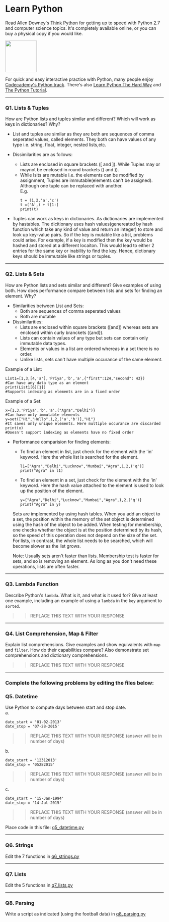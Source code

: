 # Learn Python

Read Allen Downey's [Think Python](http://www.greenteapress.com/thinkpython/) for getting up to speed with Python 2.7 and computer science topics. It's completely available online, or you can buy a physical copy if you would like.

<a href="http://www.greenteapress.com/thinkpython/"><img src="img/think_python.png" style="width: 100px;" target="_blank"></a>

For quick and easy interactive practice with Python, many people enjoy [Codecademy's Python track](http://www.codecademy.com/en/tracks/python). There's also [Learn Python The Hard Way](http://learnpythonthehardway.org/book/) and [The Python Tutorial](https://docs.python.org/2/tutorial/).

---

### Q1. Lists &amp; Tuples

How are Python lists and tuples similar and different? Which will work as keys in dictionaries? Why?

* List and tuples are similar as they are both are sequences of comma seperated values, called elements. They both can have values of any type i.e. string, float, integer, nested lists,etc.  

* Dissimilarities are as follows:
  - Lists are enclosed in square brackets ([ and ]). While Tuples may or maynot be enclosed in round brackets (( and )).
  - While lsits are mutable i.e. the elements can be modified by assignment, Tuples are immutable(elements can't be assigned). Although one tuple can be replaced with another.  
    E.g.     
    ```
    t = (1,2,'a','c')    
    t =('A',) + t[1:]    
    print(t)  
    ```
* Tuples can work as keys in dictionaries. As dictionaries are implemented by hastables. The dicitionary uses hash values(genereated by hash function which take any kind of value and return an integer) to store and look up key-value pairs. So if the key is mutable like a list, problems could arise. For example, if a key is modified then the key would be hashed and stored at a different locaiton. This would lead to either 2 entries for the same key or inability to find the key. Hence, dictionary keys should be immutable like strings or tuples. 

---

### Q2. Lists &amp; Sets

How are Python lists and sets similar and different? Give examples of using both. How does performance compare between lists and sets for finding an element. Why?

* Similarities between List and Sets:
  - Both are sequences of comma seperated values
  - Both are mutable
* Dissimilarities:
  - Lists are enclosed within square brackets ([and]) whereas sets are enclosed within curly branckets ({and}).
  - Lists can contain values of any type but sets can contain only immutable data types.
  - Elements or values in a list are ordered whereas in a set there is no order.
  - Unlike lists, sets can't have multiple occurance of the same element.  
 
 Example of a List:    
 ```  
 List1=[1,3,[4,'a'],'Priya','b','a',{"first":124,"second": 43})      #Can have any data type as an element 
 print(List1[6][1])                                                  #Supports indexing as elements are in a fixed order 
 ```
 Example of a Set:  
 ```  
 x={1,3,'Priya','b','a',("Agra","Delhi")}                            #Can have only immutable elements
 y=set(["Hi","Hello",1,2,('a','b')],"Hi")                            #It saves only unique elements. Here multiple occurance are discarded
 print(x)                                                            #Doesn't support indexing as elements have no fixed order 
 ```
 * Performance comparision for finding elements:
   - To find an element in list, just check for the element with the 'in' keyword. Here the whole list is searched for the element.
     ```
     l1=["Agra","Delhi","Lucknow","Mumbai","Agra",1,2,('q')]
     print("Agra" in l1)
     ```
   - To find an element in a set, just check for the element with the 'in' keyword. Here the hash value attached to the element is used to look up the position of the element. 
     ```
     y={"Agra","Delhi","Lucknow","Mumbai","Agra",1,2,('q')}
     print("Agra" in y)
     ```
   Sets are implemented by using hash tables. When you add an object to a set, the position within the memory of the set object is          determined using the hash of the object to be added. When testing for membership, one checks whether the object is at the position determined by its hash, so the speed of this operation does not depend on the size of the set. For lists, in contrast, the whole list needs to be searched, which will become slower as the list grows.

   Note: Usually sets aren't faster than lists. Membership test is faster for sets, and so is removing an element. As long as you don't need these operations, lists are often faster.
---

### Q3. Lambda Function

Describe Python's `lambda`. What is it, and what is it used for? Give at least one example, including an example of using a `lambda` in the `key` argument to `sorted`.

>> REPLACE THIS TEXT WITH YOUR RESPONSE

---

### Q4. List Comprehension, Map &amp; Filter

Explain list comprehensions. Give examples and show equivalents with `map` and `filter`. How do their capabilities compare? Also demonstrate set comprehensions and dictionary comprehensions.

>> REPLACE THIS TEXT WITH YOUR RESPONSE

---

### Complete the following problems by editing the files below:

### Q5. Datetime
Use Python to compute days between start and stop date.   
a.  

```
date_start = '01-02-2013'    
date_stop = '07-28-2015'
```

>> REPLACE THIS TEXT WITH YOUR RESPONSE (answer will be in number of days)

b.  
```
date_start = '12312013'  
date_stop = '05282015'  
```

>> REPLACE THIS TEXT WITH YOUR RESPONSE (answer will be in number of days)

c.  
```
date_start = '15-Jan-1994'      
date_stop = '14-Jul-2015'  
```

>> REPLACE THIS TEXT WITH YOUR RESPONSE  (answer will be in number of days)

Place code in this file: [q5_datetime.py](python/q5_datetime.py)

---

### Q6. Strings
Edit the 7 functions in [q6_strings.py](python/q6_strings.py)

---

### Q7. Lists
Edit the 5 functions in [q7_lists.py](python/q7_lists.py)

---

### Q8. Parsing
Write a script as indicated (using the football data) in [q8_parsing.py](python/q8_parsing.py)





